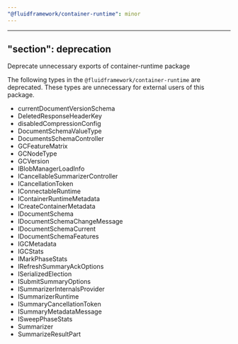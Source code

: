 ```yaml
---
"@fluidframework/container-runtime": minor
---
```

---
"section": deprecation
---

Deprecate unnecessary exports of container-runtime package

The following types in the `@fluidframework/container-runtime` are deprecated. These types are unnecessary for external users of this package.

- currentDocumentVersionSchema
- DeletedResponseHeaderKey
- disabledCompressionConfig
- DocumentSchemaValueType
- DocumentsSchemaController
- GCFeatureMatrix
- GCNodeType
- GCVersion
- IBlobManagerLoadInfo
- ICancellableSummarizerController
- ICancellationToken
- IConnectableRuntime
- IContainerRuntimeMetadata
- ICreateContainerMetadata
- IDocumentSchema
- IDocumentSchemaChangeMessage
- IDocumentSchemaCurrent
- IDocumentSchemaFeatures
- IGCMetadata
- IGCStats
- IMarkPhaseStats
- IRefreshSummaryAckOptions
- ISerializedElection
- ISubmitSummaryOptions
- ISummarizerInternalsProvider
- ISummarizerRuntime
- ISummaryCancellationToken
- ISummaryMetadataMessage
- ISweepPhaseStats
- Summarizer
- SummarizeResultPart
